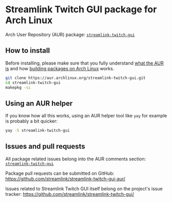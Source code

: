 Streamlink Twitch GUI package for Arch Linux
====

Arch User Repository (AUR) package:
[`streamlink-twitch-gui`][pkg-AUR]


## How to install

Before installing, please make sure that you fully understand [what the AUR is][wiki-AUR] and how [building packages on Arch Linux][wiki-makepkg] works.

```sh
git clone https://aur.archlinux.org/streamlink-twitch-gui.git
cd streamlink-twitch-gui
makepkg -si
```


## Using an AUR helper

If you know how all this works, using an AUR helper tool like `yay` for example is probably a bit quicker:

```sh
yay -S streamlink-twitch-gui
```


## Issues and pull requests

All package related issues belong into the AUR comments section:
[`streamlink-twitch-gui`][pkg-AUR]

Package pull requests can be submitted on GitHub:
https://github.com/streamlink/streamlink-twitch-gui-aur/

Issues related to Streamlink Twitch GUI itself belong on the project's issue tracker:
https://github.com/streamlink/streamlink-twitch-gui/


  [pkg-AUR]: https://aur.archlinux.org/packages/streamlink-twitch-gui/
  [wiki-AUR]: https://wiki.archlinux.org/index.php/Arch_User_Repository
  [wiki-makepkg]: https://wiki.archlinux.org/index.php/Makepkg
